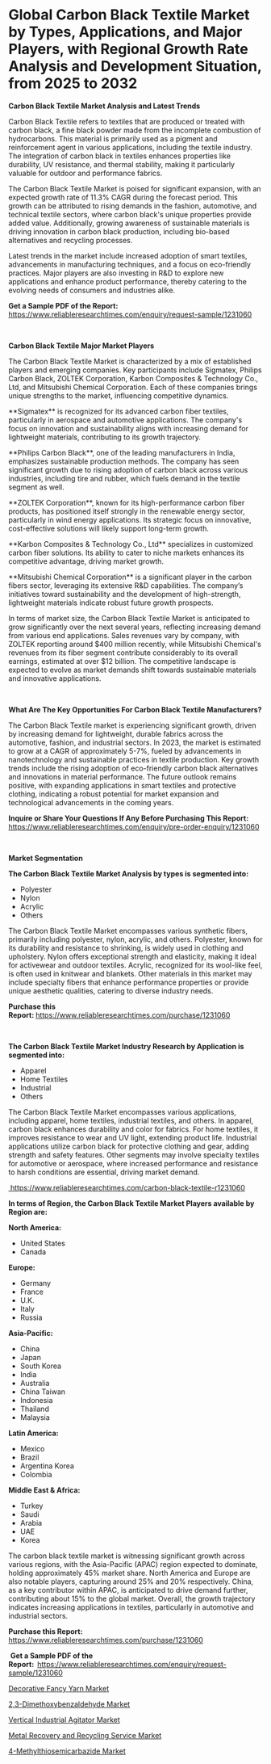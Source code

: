 <p><h1>Global Carbon Black Textile Market by Types, Applications, and Major Players, with Regional Growth Rate Analysis and Development Situation, from 2025 to 2032</h1></p><p><strong>Carbon Black Textile Market Analysis and Latest Trends</strong></p>
<p><p>Carbon Black Textile refers to textiles that are produced or treated with carbon black, a fine black powder made from the incomplete combustion of hydrocarbons. This material is primarily used as a pigment and reinforcement agent in various applications, including the textile industry. The integration of carbon black in textiles enhances properties like durability, UV resistance, and thermal stability, making it particularly valuable for outdoor and performance fabrics.</p><p>The Carbon Black Textile Market is poised for significant expansion, with an expected growth rate of 11.3% CAGR during the forecast period. This growth can be attributed to rising demands in the fashion, automotive, and technical textile sectors, where carbon black's unique properties provide added value. Additionally, growing awareness of sustainable materials is driving innovation in carbon black production, including bio-based alternatives and recycling processes.</p><p>Latest trends in the market include increased adoption of smart textiles, advancements in manufacturing techniques, and a focus on eco-friendly practices. Major players are also investing in R&D to explore new applications and enhance product performance, thereby catering to the evolving needs of consumers and industries alike.</p></p>
<p><strong>Get a Sample PDF of the Report:&nbsp;</strong> <a href="https://www.reliableresearchtimes.com/enquiry/request-sample/1231060?utm_campaign=2175&utm_medium=2&utm_source=Github&utm_content=ia&utm_term=02022025&utm_id=carbon-black-textile">https://www.reliableresearchtimes.com/enquiry/request-sample/1231060</a></p>
<p>&nbsp;</p>
<p><strong>Carbon Black Textile Major Market Players</strong></p>
<p><p>The Carbon Black Textile Market is characterized by a mix of established players and emerging companies. Key participants include Sigmatex, Philips Carbon Black, ZOLTEK Corporation, Karbon Composites & Technology Co., Ltd, and Mitsubishi Chemical Corporation. Each of these companies brings unique strengths to the market, influencing competitive dynamics.</p><p>**Sigmatex** is recognized for its advanced carbon fiber textiles, particularly in aerospace and automotive applications. The company's focus on innovation and sustainability aligns with increasing demand for lightweight materials, contributing to its growth trajectory. </p><p>**Philips Carbon Black**, one of the leading manufacturers in India, emphasizes sustainable production methods. The company has seen significant growth due to rising adoption of carbon black across various industries, including tire and rubber, which fuels demand in the textile segment as well.</p><p>**ZOLTEK Corporation**, known for its high-performance carbon fiber products, has positioned itself strongly in the renewable energy sector, particularly in wind energy applications. Its strategic focus on innovative, cost-effective solutions will likely support long-term growth.</p><p>**Karbon Composites & Technology Co., Ltd** specializes in customized carbon fiber solutions. Its ability to cater to niche markets enhances its competitive advantage, driving market growth.</p><p>**Mitsubishi Chemical Corporation** is a significant player in the carbon fibers sector, leveraging its extensive R&D capabilities. The company’s initiatives toward sustainability and the development of high-strength, lightweight materials indicate robust future growth prospects.</p><p>In terms of market size, the Carbon Black Textile Market is anticipated to grow significantly over the next several years, reflecting increasing demand from various end applications. Sales revenues vary by company, with ZOLTEK reporting around $400 million recently, while Mitsubishi Chemical's revenues from its fiber segment contribute considerably to its overall earnings, estimated at over $12 billion. The competitive landscape is expected to evolve as market demands shift towards sustainable materials and innovative applications.</p></p>
<p>&nbsp;</p>
<p><strong>What Are The Key Opportunities For Carbon Black Textile Manufacturers?</strong></p>
<p><p>The Carbon Black Textile market is experiencing significant growth, driven by increasing demand for lightweight, durable fabrics across the automotive, fashion, and industrial sectors. In 2023, the market is estimated to grow at a CAGR of approximately 5-7%, fueled by advancements in nanotechnology and sustainable practices in textile production. Key growth trends include the rising adoption of eco-friendly carbon black alternatives and innovations in material performance. The future outlook remains positive, with expanding applications in smart textiles and protective clothing, indicating a robust potential for market expansion and technological advancements in the coming years.</p></p>
<p><strong>Inquire or Share Your Questions If Any Before Purchasing This Report:</strong> <a href="https://www.reliableresearchtimes.com/enquiry/pre-order-enquiry/1231060?utm_campaign=2175&utm_medium=2&utm_source=Github&utm_content=ia&utm_term=02022025&utm_id=carbon-black-textile">https://www.reliableresearchtimes.com/enquiry/pre-order-enquiry/1231060</a></p>
<p>&nbsp;</p>
<p><strong>Market Segmentation</strong></p>
<p><strong>The Carbon Black Textile Market Analysis by types is segmented into:</strong></p>
<p><ul><li>Polyester</li><li>Nylon</li><li>Acrylic</li><li>Others</li></ul></p>
<p><p>The Carbon Black Textile Market encompasses various synthetic fibers, primarily including polyester, nylon, acrylic, and others. Polyester, known for its durability and resistance to shrinking, is widely used in clothing and upholstery. Nylon offers exceptional strength and elasticity, making it ideal for activewear and outdoor textiles. Acrylic, recognized for its wool-like feel, is often used in knitwear and blankets. Other materials in this market may include specialty fibers that enhance performance properties or provide unique aesthetic qualities, catering to diverse industry needs.</p></p>
<p><strong>Purchase this Report:&nbsp;</strong><a href="https://www.reliableresearchtimes.com/purchase/1231060?utm_campaign=2175&utm_medium=2&utm_source=Github&utm_content=ia&utm_term=02022025&utm_id=carbon-black-textile">https://www.reliableresearchtimes.com/purchase/1231060</a></p>
<p>&nbsp;</p>
<p><strong>The Carbon Black Textile Market Industry Research by Application is segmented into:</strong></p>
<p><ul><li>Apparel</li><li>Home Textiles</li><li>Industrial</li><li>Others</li></ul></p>
<p><p>The Carbon Black Textile Market encompasses various applications, including apparel, home textiles, industrial textiles, and others. In apparel, carbon black enhances durability and color for fabrics. For home textiles, it improves resistance to wear and UV light, extending product life. Industrial applications utilize carbon black for protective clothing and gear, adding strength and safety features. Other segments may involve specialty textiles for automotive or aerospace, where increased performance and resistance to harsh conditions are essential, driving market demand.</p></p>
<p><a href="https://www.reliableresearchtimes.com/carbon-black-textile-r1231060?utm_campaign=2175&utm_medium=2&utm_source=Github&utm_content=ia&utm_term=02022025&utm_id=carbon-black-textile">&nbsp;https://www.reliableresearchtimes.com/carbon-black-textile-r1231060</a></p>
<p><strong>In terms of Region, the Carbon Black Textile Market Players available by Region are:</strong></p>
<p>
    <p> <strong> North America: </strong>
        <ul>
            <li>United States</li>
            <li>Canada</li>
        </ul>
        </p> 
    <p> <strong> Europe: </strong>
        <ul>
            <li>Germany</li>
            <li>France</li>
            <li>U.K.</li>
            <li>Italy</li>
            <li>Russia</li>
        </ul>
        </p> 
    <p> <strong> Asia-Pacific: </strong>
        <ul>
            <li>China</li>
            <li>Japan</li>
            <li>South Korea</li>
            <li>India</li>
            <li>Australia</li>
            <li>China Taiwan</li>
            <li>Indonesia</li>
            <li>Thailand</li>
            <li>Malaysia</li>
        </ul>
        </p> 
    <p> <strong> Latin America: </strong>
        <ul>
            <li>Mexico</li>
            <li>Brazil</li>
            <li>Argentina Korea</li>
            <li>Colombia</li>
        </ul>
        </p> 
    <p> <strong> Middle East & Africa: </strong>
        <ul>
            <li>Turkey</li>
            <li>Saudi</li>
            <li>Arabia</li>
            <li>UAE</li>
            <li>Korea</li>
        </ul>
    </p>
    </p>
<p><p>The carbon black textile market is witnessing significant growth across various regions, with the Asia-Pacific (APAC) region expected to dominate, holding approximately 45% market share. North America and Europe are also notable players, capturing around 25% and 20% respectively. China, as a key contributor within APAC, is anticipated to drive demand further, contributing about 15% to the global market. Overall, the growth trajectory indicates increasing applications in textiles, particularly in automotive and industrial sectors.</p></p>
<p><strong>Purchase this Report: </strong><a href="https://www.reliableresearchtimes.com/purchase/1231060?utm_campaign=2175&utm_medium=2&utm_source=Github&utm_content=ia&utm_term=02022025&utm_id=carbon-black-textile">https://www.reliableresearchtimes.com/purchase/1231060</a></p>
<p>&nbsp;<strong>Get a Sample PDF of the Report:&nbsp;&nbsp;</strong><a href="https://www.reliableresearchtimes.com/enquiry/request-sample/1231060?utm_campaign=2175&utm_medium=2&utm_source=Github&utm_content=ia&utm_term=02022025&utm_id=carbon-black-textile">https://www.reliableresearchtimes.com/enquiry/request-sample/1231060</a></p>
<p><strong></strong></p>
<p><p><a href="https://www.linkedin.com/pulse/decorative-fancy-yarn-market-research-2025-2032-growth-m73ve?utm_campaign=2175&utm_medium=2&utm_source=Github&utm_content=ia&utm_term=02022025&utm_id=carbon-black-textile">Decorative Fancy Yarn Market</a></p><p><a href="https://www.linkedin.com/pulse/synopsis-global-23-dimethoxybenzaldehyde-market-trend-plkfe?utm_campaign=2175&utm_medium=2&utm_source=Github&utm_content=ia&utm_term=02022025&utm_id=carbon-black-textile">2,3-Dimethoxybenzaldehyde Market</a></p><p><a href="https://www.linkedin.com/pulse/vertical-industrial-agitator-mosaic-piecing-together-global-wux5e?utm_campaign=2175&utm_medium=2&utm_source=Github&utm_content=ia&utm_term=02022025&utm_id=carbon-black-textile">Vertical Industrial Agitator Market</a></p><p><a href="https://www.linkedin.com/pulse/metal-recovery-recycling-service-market-outlook-projected-growth-6npke?utm_campaign=2175&utm_medium=2&utm_source=Github&utm_content=ia&utm_term=02022025&utm_id=carbon-black-textile">Metal Recovery and Recycling Service Market</a></p><p><a href="https://www.linkedin.com/pulse/4-methylthiosemicarbazide-market-outlook-forecast-from-knqre?utm_campaign=2175&utm_medium=2&utm_source=Github&utm_content=ia&utm_term=02022025&utm_id=carbon-black-textile">4-Methylthiosemicarbazide Market</a></p></p>